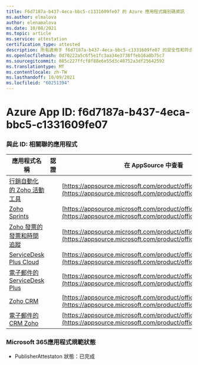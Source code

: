 ```yaml
---
title: F6d7187a-b437-4eca-bbc5-c1331609fe07 的 Azure 應用程式識別碼資訊
ms.author: elmalova
author: elenamalova
ms.date: 10/08/2021
ms.topic: article
ms.service: attestation
certification_type: attested
description: 所有適用于 f6d7187a-b437-4eca-bbc5-c1331609fe07 的安全性和符合性資訊資訊。
ms.openlocfilehash: 0d70222a5c6f5e1fc3aa34e3738ffeb16a0b75c7
ms.sourcegitcommit: 085c227ffcf8f88e6e55d3c40752a3df25642592
ms.translationtype: MT
ms.contentlocale: zh-TW
ms.lasthandoff: 10/09/2021
ms.locfileid: "60251394"
---
```

# <a name="azure-app-id-f6d7187a-b437-4eca-bbc5-c1331609fe07"></a>Azure App ID: f6d7187a-b437-4eca-bbc5-c1331609fe07


### <a name="apps-associated-with-this-id"></a>與此 ID: 相關聯的應用程式
| **應用程式名稱** | **認證** | **在 AppSource 中查看** |
|--------------|---------------|-----------------------|
| [行銷自動化的 Zoho 活動工具](https://docs.microsoft.com/microsoft-365-app-certification/forward/WA104380835) |  | [https://appsource.microsoft.com/product/office/WA104380835](https://appsource.microsoft.com/product/office/WA104380835) |
| [Zoho Sprints](https://docs.microsoft.com/microsoft-365-app-certification/forward/WA200000188) |  | [https://appsource.microsoft.com/product/office/WA200000188](https://appsource.microsoft.com/product/office/WA200000188) |
| [Zoho 發票的發票和時間追蹤](https://docs.microsoft.com/microsoft-365-app-certification/forward/WA104381067) |  | [https://appsource.microsoft.com/product/office/WA104381067](https://appsource.microsoft.com/product/office/WA104381067) |
| [ServiceDesk Plus Cloud](https://docs.microsoft.com/microsoft-365-app-certification/forward/WA200000037) |  | [https://appsource.microsoft.com/product/office/WA200000037](https://appsource.microsoft.com/product/office/WA200000037) |
| [電子郵件的 ServiceDesk Plus](https://docs.microsoft.com/microsoft-365-app-certification/forward/WA104381518) |  | [https://appsource.microsoft.com/product/office/WA104381518](https://appsource.microsoft.com/product/office/WA104381518) |
| [Zoho CRM](https://docs.microsoft.com/microsoft-365-app-certification/forward/WA104382094) |  | [https://appsource.microsoft.com/product/office/WA104382094](https://appsource.microsoft.com/product/office/WA104382094) |
| [電子郵件的 CRM Zoho](https://docs.microsoft.com/microsoft-365-app-certification/forward/WA104379468) |  | [https://appsource.microsoft.com/product/office/WA104379468](https://appsource.microsoft.com/product/office/WA104379468) |

### <a name="microsoft-365-app-compliance-status"></a>Microsoft 365應用程式規範狀態
- PublisherAttestaton 狀態：已完成
